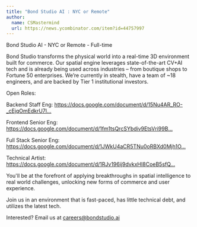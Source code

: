 ```yaml
---
title: "Bond Studio AI : NYC or Remote"
author:
  name: CSMastermind
  url: https://news.ycombinator.com/item?id=44757997
---
```

Bond Studio AI - NYC or Remote - Full-time

Bond Studio transforms the physical world into a real-time 3D environment built for commerce. Our spatial engine leverages state-of-the-art CV+AI tech and is already being used across industries – from boutique shops to Fortune 50 enterprises. We’re currently in stealth, have a team of ~18 engineers, and are backed by Tier 1 institutional investors.

Open Roles:

Backend Staff Eng: <a href="https:&#x2F;&#x2F;docs.google.com&#x2F;document&#x2F;d&#x2F;15Nu4AR_RO-_cEjqOmEdkrU7lR7NrwGtrW8BBFxnpsTY" rel="nofollow">https:&#x2F;&#x2F;docs.google.com&#x2F;document&#x2F;d&#x2F;15Nu4AR_RO-_cEjqOmEdkrU7l...</a>

Frontend Senior Eng: <a href="https:&#x2F;&#x2F;docs.google.com&#x2F;document&#x2F;d&#x2F;1fm1tsQrcSYbdiv9EtsVri99BwNjOkC7O0_3wgN_7EC0" rel="nofollow">https:&#x2F;&#x2F;docs.google.com&#x2F;document&#x2F;d&#x2F;1fm1tsQrcSYbdiv9EtsVri99B...</a>

Full Stack Senior Eng: <a href="https:&#x2F;&#x2F;docs.google.com&#x2F;document&#x2F;d&#x2F;1JWkU4aCR5TNu0oRBXd0Mjh1OYevxj2iF8PxvKgMIeDA" rel="nofollow">https:&#x2F;&#x2F;docs.google.com&#x2F;document&#x2F;d&#x2F;1JWkU4aCR5TNu0oRBXd0Mjh1O...</a>

Technical Artist: <a href="https:&#x2F;&#x2F;docs.google.com&#x2F;document&#x2F;d&#x2F;1RJv196ij9dvkxHI8CoeB5sfQFJ1POVnBF2P0KX-B1SE" rel="nofollow">https:&#x2F;&#x2F;docs.google.com&#x2F;document&#x2F;d&#x2F;1RJv196ij9dvkxHI8CoeB5sfQ...</a>

You&#x27;ll be at the forefront of applying breakthroughs in spatial intelligence to real world challenges, unlocking new forms of commerce and user experience.

Join us in an environment that is fast-paced, has little technical debt, and utilizes the latest tech.

Interested? Email us at careers@bondstudio.ai
<JobApplication />
